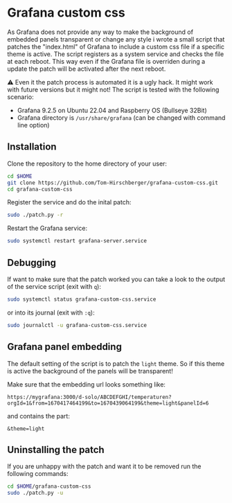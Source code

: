 # Grafana custom css

As Grafana does not provide any way to make the background of embedded panels transparent or change any style i wrote a small script that patches the "index.html" of Grafana to include a custom css file if a specific theme is active.
The script registers as a system service and checks the file at each reboot. This way even if the Grafana file is overriden during a update the patch will be activated after the next reboot.

:warning: Even it the patch process is automated it is a ugly hack. It might work with future versions but it might not! 
The script is tested with the following scenario:

* Grafana 9.2.5 on Ubuntu 22.04 and Raspberry OS (Bullseye 32Bit)
* Grafana directory is `/usr/share/grafana` (can be changed with command line option)

## Installation

Clone the repository to the home directory of your user:

```bash
cd $HOME
git clone https://github.com/Tom-Hirschberger/grafana-custom-css.git
cd grafana-custom-css
```

Register the service and do the inital patch:

```bash
sudo ./patch.py -r
```

Restart the Grafana service:

```bash
sudo systemctl restart grafana-server.service
```

## Debugging

If want to make sure that the patch worked you can take a look to the output of the service script (exit with `q`):

```bash
sudo systemctl status grafana-custom-css.service
```

or into its journal (exit with `:q`):

```bash
sudo journalctl -u grafana-custom-css.service
```

## Grafana panel embedding

The default setting of the script is to patch the `light` theme. So if this theme is active the background of the panels will be transparent!

Make sure that the embedding url looks something like:

```text
https://mygrafana:3000/d-solo/ABCDEFGHI/temperaturen?orgId=1&from=1670417464199&to=1670439064199&theme=light&panelId=6
```

and contains the part:

```text
&theme=light
```

## Uninstalling the patch

If you are unhappy with the patch and want it to be removed run the following commands:

```bash
cd $HOME/grafana-custom-css
sudo ./patch.py -u
```

